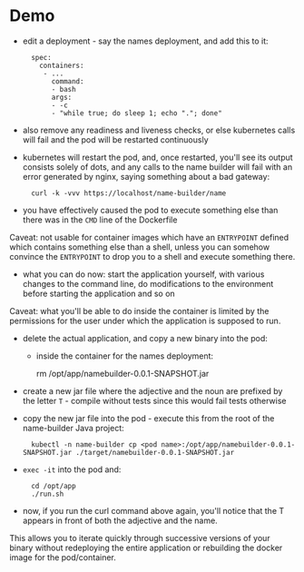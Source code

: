 # Demo

- edit a deployment - say the names deployment, and add this to it:

        spec:
          containers:
           - ...
             command:
             - bash
             args:
             - -c
             - "while true; do sleep 1; echo "."; done"

- also remove any readiness and liveness checks, or else kubernetes calls will fail and the pod will be restarted continuously

- kubernetes will restart the pod, and, once restarted, you'll see its output consists solely of dots, and any calls to the name builder will fail with an error generated by nginx, saying something about a bad gateway:

        curl -k -vvv https://localhost/name-builder/name

- you have effectively caused the pod to execute something else than there was in the `CMD` line of the Dockerfile

Caveat: not usable for container images which have an `ENTRYPOINT` defined which contains something else than a shell, unless you can somehow convince the `ENTRYPOINT` to drop you to a shell and execute something there.

- what you can do now: start the application yourself, with various changes to the command line, do modifications to the environment before starting the application and so on

Caveat: what you'll be able to do inside the container is limited by the permissions for the user under which the application is supposed to run.

- delete the actual application, and copy a new binary into the pod:
	- inside the container for the names deployment:
	
        rm /opt/app/namebuilder-0.0.1-SNAPSHOT.jar

- create a new jar file where the adjective and the noun are prefixed by the letter `T` - compile without tests since this would fail tests otherwise

- copy the new jar file into the pod - execute this from the root of the name-builder Java project:

        kubectl -n name-builder cp <pod name>:/opt/app/namebuilder-0.0.1-SNAPSHOT.jar ./target/namebuilder-0.0.1-SNAPSHOT.jar

- `exec -it` into the pod and:

        cd /opt/app
        ./run.sh

- now, if you run the curl command above again, you'll notice that the T appears in front of both the adjective and the name.

This allows you to iterate quickly through successive versions of your binary without redeploying the entire application or rebuilding the docker image for the pod/container.
